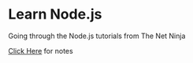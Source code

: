 # Learn Node.js

Going through the Node.js tutorials from The Net Ninja

[Click Here](https://github.com/xmtrinidad/LearnNodejs/blob/master/Notes/notes.md) for notes